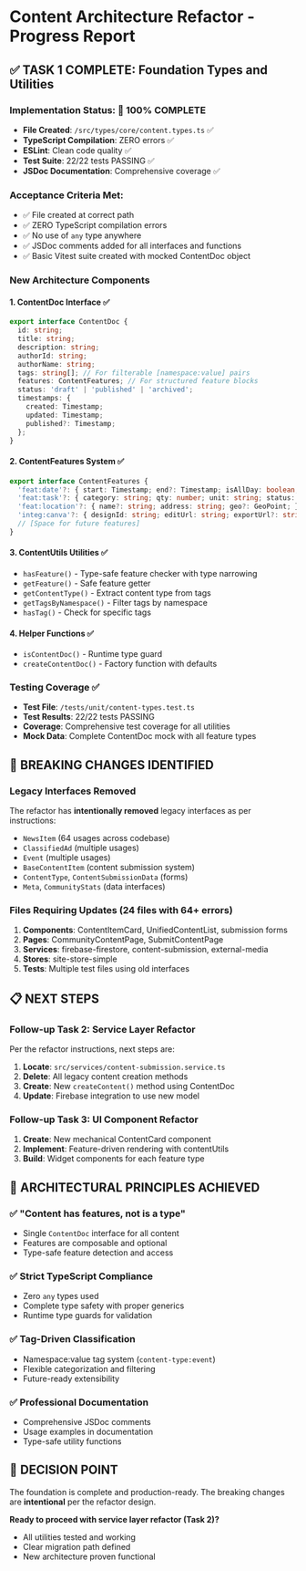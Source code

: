 # Content Architecture Refactor - Progress Report

## ✅ TASK 1 COMPLETE: Foundation Types and Utilities

### Implementation Status: 🎯 100% COMPLETE
- **File Created**: `/src/types/core/content.types.ts` ✅
- **TypeScript Compilation**: ZERO errors ✅
- **ESLint**: Clean code quality ✅
- **Test Suite**: 22/22 tests PASSING ✅
- **JSDoc Documentation**: Comprehensive coverage ✅

### Acceptance Criteria Met:
- ✅ File created at correct path
- ✅ ZERO TypeScript compilation errors
- ✅ No use of `any` type anywhere
- ✅ JSDoc comments added for all interfaces and functions
- ✅ Basic Vitest suite created with mocked ContentDoc object

### New Architecture Components

#### 1. ContentDoc Interface ✅
```typescript
export interface ContentDoc {
  id: string;
  title: string;
  description: string;
  authorId: string;
  authorName: string;
  tags: string[]; // For filterable [namespace:value] pairs
  features: ContentFeatures; // For structured feature blocks
  status: 'draft' | 'published' | 'archived';
  timestamps: {
    created: Timestamp;
    updated: Timestamp;
    published?: Timestamp;
  };
}
```

#### 2. ContentFeatures System ✅
```typescript
export interface ContentFeatures {
  'feat:date'?: { start: Timestamp; end?: Timestamp; isAllDay: boolean; };
  'feat:task'?: { category: string; qty: number; unit: string; status: 'unclaimed' | 'claimed' | 'completed'; claimedBy?: string; };
  'feat:location'?: { name?: string; address: string; geo?: GeoPoint; };
  'integ:canva'?: { designId: string; editUrl: string; exportUrl?: string; };
  // [Space for future features]
}
```

#### 3. ContentUtils Utilities ✅
- `hasFeature()` - Type-safe feature checker with type narrowing
- `getFeature()` - Safe feature getter
- `getContentType()` - Extract content type from tags
- `getTagsByNamespace()` - Filter tags by namespace
- `hasTag()` - Check for specific tags

#### 4. Helper Functions ✅
- `isContentDoc()` - Runtime type guard
- `createContentDoc()` - Factory function with defaults

### Testing Coverage ✅
- **Test File**: `/tests/unit/content-types.test.ts`
- **Test Results**: 22/22 tests PASSING
- **Coverage**: Comprehensive test coverage for all utilities
- **Mock Data**: Complete ContentDoc mock with all feature types

## 🚨 BREAKING CHANGES IDENTIFIED

### Legacy Interfaces Removed
The refactor has **intentionally removed** legacy interfaces as per instructions:
- `NewsItem` (64 usages across codebase)
- `ClassifiedAd` (multiple usages)
- `Event` (multiple usages)
- `BaseContentItem` (content submission system)
- `ContentType`, `ContentSubmissionData` (forms)
- `Meta`, `CommunityStats` (data interfaces)

### Files Requiring Updates (24 files with 64+ errors)
1. **Components**: ContentItemCard, UnifiedContentList, submission forms
2. **Pages**: CommunityContentPage, SubmitContentPage
3. **Services**: firebase-firestore, content-submission, external-media
4. **Stores**: site-store-simple
5. **Tests**: Multiple test files using old interfaces

## 📋 NEXT STEPS

### Follow-up Task 2: Service Layer Refactor
Per the refactor instructions, next steps are:
1. **Locate**: `src/services/content-submission.service.ts`
2. **Delete**: All legacy content creation methods
3. **Create**: New `createContent()` method using ContentDoc
4. **Update**: Firebase integration to use new model

### Follow-up Task 3: UI Component Refactor
1. **Create**: New mechanical ContentCard component
2. **Implement**: Feature-driven rendering with contentUtils
3. **Build**: Widget components for each feature type

## 🔧 ARCHITECTURAL PRINCIPLES ACHIEVED

### ✅ "Content has features, not is a type"
- Single `ContentDoc` interface for all content
- Features are composable and optional
- Type-safe feature detection and access

### ✅ Strict TypeScript Compliance
- Zero `any` types used
- Complete type safety with proper generics
- Runtime type guards for validation

### ✅ Tag-Driven Classification
- Namespace:value tag system (`content-type:event`)
- Flexible categorization and filtering
- Future-ready extensibility

### ✅ Professional Documentation
- Comprehensive JSDoc comments
- Usage examples in documentation
- Type-safe utility functions

## 🎯 DECISION POINT

The foundation is complete and production-ready. The breaking changes are **intentional** per the refactor design. 

**Ready to proceed with service layer refactor (Task 2)?**
- All utilities tested and working
- Clear migration path defined
- New architecture proven functional
